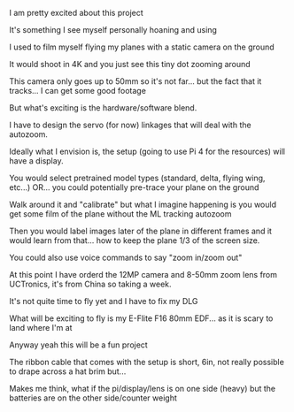I am pretty excited about this project

It's something I see myself personally hoaning and using

I used to film myself flying my planes with a static camera on the ground

It would shoot in 4K and you just see this tiny dot zooming around

This camera only goes up to 50mm so it's not far... but the fact that it tracks... I can get some good footage

But what's exciting is the hardware/software blend.

I have to design the servo (for now) linkages that will deal with the autozoom.

Ideally what I envision is, the setup (going to use Pi 4 for the resources) will have a display.

You would select pretrained model types (standard, delta, flying wing, etc...) OR... you could potentially pre-trace your plane on the ground

Walk around it and "calibrate" but what I imagine happening is you would get some film of the plane without the ML tracking autozoom

Then you would label images later of the plane in different frames and it would learn from that... how to keep the plane 1/3 of the screen size.

You could also use voice commands to say "zoom in/zoom out"

At this point I have orderd the 12MP camera and 8-50mm zoom lens from UCTronics, it's from China so taking a week.

It's not quite time to fly yet and I have to fix my DLG

What will be exciting to fly is my E-Flite F16 80mm EDF... as it is scary to land where I'm at

Anyway yeah this will be a fun project

The ribbon cable that comes with the setup is short, 6in, not really possible to drape across a hat brim but...

Makes me think, what if the pi/display/lens is on one side (heavy) but the batteries are on the other side/counter weight
